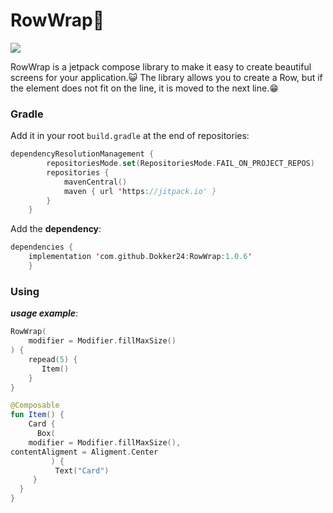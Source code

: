 # RowWrap🌟

[![](https://jitpack.io/v/Dokker24/RowWrap.svg)](https://jitpack.io/#Dokker24/RowWrap)

RowWrap is a jetpack compose library to make it easy to create beautiful screens for your application.😺 The library allows you to create a Row, but if the element does not fit on the line, it is moved to the next line.😁


### Gradle

Add it in your root `build.gradle` at the end of repositories:
```kotlin
dependencyResolutionManagement {
		repositoriesMode.set(RepositoriesMode.FAIL_ON_PROJECT_REPOS)
		repositories {
			mavenCentral()
			maven { url 'https://jitpack.io' }
		}
	}
```

 Add the **dependency**:
```kotlin
dependencies {
    implementation 'com.github.Dokker24:RowWrap:1.0.6'
	}
```



### Using
***usage example***:

```kotlin
RowWrap(
    modifier = Modifier.fillMaxSize()
) {
    repead(5) {
       Item()
    }
}

@Composable
fun Item() {
    Card {
      Box(
    modifier = Modifier.fillMaxSize(),
contentAligment = Aligment.Center
         ) {
          Text("Card")
     }
  }
}
```

